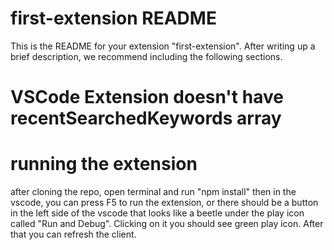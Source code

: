 # first-extension README

This is the README for your extension "first-extension". After writing up a brief description, we recommend including the following sections.

# VSCode Extension doesn't have recentSearchedKeywords array

# running the extension
after cloning the repo, open terminal and run "npm install"
then in the vscode, you can press F5 to run the extension, or there should be a button in the left side of the vscode that looks like
a beetle under the play icon called "Run and Debug".
Clicking on it you should see green play icon.
After that you can refresh the client.

